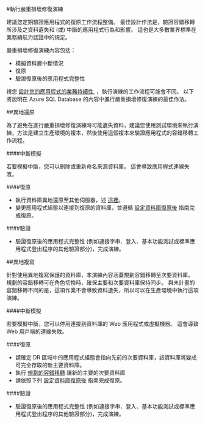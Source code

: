 <properties 
   pageTitle="SQL Database 嚴重損壞修復演練" 
   description="了解使用 Azure SQL Database 執行嚴重損壞修復演練的指引和最佳作法，以協助確保您的關鍵性商務應用程式在失敗和中斷時可迅速復原。" 
   services="sql-database" 
   documentationCenter="" 
   authors="mihaelablendea" 
   manager="jeffreyg" 
   editor="monicar"/>

<tags
   ms.service="sql-database"
   ms.devlang="NA"
   ms.topic="article"
   ms.tgt_pltfrm="NA"
   ms.workload="data-management" 
   ms.date="11/16/2015"
   ms.author="mihaelab"/>

#執行嚴重損壞修復演練

建議您定期驗證應用程式的復原工作流程整備。 最佳設計作法是，驗證容錯移轉所涉及之資料遺失和 (或) 中斷的應用程式行為和影響。 這也是大多數業界標準在業務續航力認證中的規定。

嚴重損壞修復演練內容包括：

- 模擬資料層中斷情況
- 復原 
- 驗證復原後的應用程式完整性

視您 [設計您的應用程式的業務持續性](sql-database-business-continuity.md), ，執行演練的工作流程可能會不同。 以下將說明在 Azure SQL Database 的內容中進行嚴重損壞修復演練的最佳作法。 

##異地還原

為了避免在進行嚴重損壞修復演練時可能遺失資料，建議您使用測試環境來執行演練，方法是建立生產環境的複本，然後使用這個複本來驗證應用程式的容錯移轉工作流程。
 
####中斷模擬

若要模擬中斷，您可以刪除或重新命名來源資料庫。 這會導致應用程式連線失敗。 

####復原

- 執行資料庫異地還原至其他伺服器，述 [這裡](sql-database-disaster-recovery.md)。 
- 變更應用程式組態以連接到復原的資料庫，並遵循 [設定資料庫復原後](sql-database-disaster-recovery.md) 指南完成復原。

####驗證

- 驗證復原後的應用程式完整性 (例如連接字串、登入、基本功能測試或標準應用程式登出程序的其他驗證部分)，完成演練。

##異地複寫

針對使用異地複寫保護的資料庫，本演練內容涵蓋規劃容錯移轉至次要資料庫。 規劃的容錯移轉可在角色切換時，確保主要和次要資料庫保持同步。 與未計畫的容錯移轉不同的是，這項作業不會導致資料遺失，所以可以在生產環境中執行這項演練。 

####中斷模擬

若要模擬中斷，您可以停用連接到資料庫的 Web 應用程式或虛擬機器。 這會導致 Web 用戶端的連線失敗。

####復原

- 請確定 DR 區域中的應用程式組態會指向先前的次要資料庫，該資料庫將變成可完全存取的新主要資料庫。 
- 執行 [規劃的容錯移轉](sql-database-geo-replication-powershell.md#initiate-a-planned-failover) 讓新的主要的次要資料庫
- 請依照下列 [設定資料庫復原後](sql-database-disaster-recovery.md) 指南完成復原。

####驗證

- 驗證復原後的應用程式完整性 (例如連接字串、登入、基本功能測試或標準應用程式登出程序的其他驗證部分)，完成演練。

